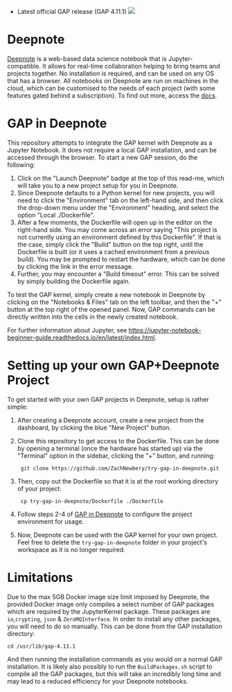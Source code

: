 - Latest official GAP release (GAP 4.11.1) [<img src="https://deepnote.com/buttons/launch-in-deepnote-white-small.svg">](https://deepnote.com/project/GAP-Kernel-6I_gbA2oTJeS-h3UCNbvRQ)
# Deepnote
[Deepnote](https://deepnote.com/) is a web-based data science notebook that is Jupyter-compatible. It allows for real-time collaboration helping to bring teams and projects together. No installation is required, and can be used on any OS that has a browser. All notebooks on Deepnote are run on machines in the cloud, which can be customised to the needs of each project (with some features gated behind a subscription). To find out more, access the [docs](https://docs.deepnote.com).

# GAP in Deepnote
This repository attempts to integrate the GAP kernel with Deepnote as a Jupyter Notebook. It does not require a local GAP installation, and can be accessed through the browser. To start a new GAP session, do the following:
1. Click on the "Launch Deepnote" badge at the top of this read-me, which will take you to a new project setup for you in Deepnote.
2. Since Deepnote defaults to a Python kernel for new projects, you will need to click the "Environment" tab on the left-hand side, and then click the drop-down menu under the "Environment" heading, and select the option "Local ./Dockerfile".
3. After a few moments, the Dockerfile will open up in the editor on the right-hand side. You may come across an error saying "This project is not currently using an environment defined by this Dockerfile". If that is the case, simply click the "Build" button on the top right, until the Dockerfile is built (or it uses a cached environment from a previous build). You may be prompted to restart the hardware, which can be done by clicking the link in the error message.
4. Further, you may encounter a "Build timeout" error. This can be solved by simply building the Dockerfile again.

To test the GAP kernel, simply create a new notebook in Deepnote by clicking on the "Notebooks & Files" tab on the left toolbar, and then the "+" button at the top right of the opened panel. Now, GAP commands can be directly written into the cells in the newly created notebook.

For further information about Jupyter, see https://jupyter-notebook-beginner-guide.readthedocs.io/en/latest/index.html.

# Setting up your own GAP+Deepnote Project
To get started with your own GAP projects in Deepnote, setup is rather simple:
1. After creating a Deepnote account, create a new project from the dashboard, by clicking the blue "New Project" button.
2. Clone this repository to get access to the Dockerfile. This can be done by opening a terminal (once the hardware has started up) via the "Terminal" option in the sidebar, clicking the "+" button, and running:

        git clone https://github.com/ZachNewbery/try-gap-in-deepnote.git

3. Then, copy out the Dockerfile so that it is at the root working directory of your project:

        cp try-gap-in-deepnote/Dockerfile ./Dockerfile
      
4. Follow steps 2-4 of [GAP in Deepnote](#gap-in-deepnote) to configure the project environment for usage.
5. Now, Deepnote can be used with the GAP kernel for your own project. Feel free to delete the `try-gap-in-deepnote` folder in your project's workspace as it is no longer required.

# Limitations
Due to the max 5GB Docker image size limit imposed by Deepnote, the provided Docker image only compiles a select number of GAP packages which are required by the JupyterKernel package. These packages are `io`,`crypting`, `json` & `ZeroMQInterface`. In order to install any other packages, you will need to do so manually. This can be done from the GAP installation directory:

    cd /usr/lib/gap-4.11.1
    
And then running the installation commands as you would on a normal GAP installation. It is likely also possibly to run the `BuildPackages.sh` script to compile all the GAP packages, but this will take an incredibly long time and may lead to a reduced efficiency for your Deepnote notebooks.
